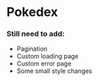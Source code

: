 # Pokedex

### Still need to add:

- Pagination
- Custom loading page
- Custom error page
- Some small style changes
